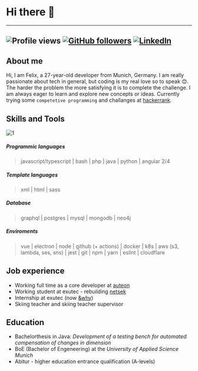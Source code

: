# Hi there :wave:

-----
![Profile views](https://gpvc.arturio.dev/felix-schaipp) [![GitHub followers](https://img.shields.io/github/followers/felix-schaipp.svg?style=social&label=Follow&maxAge=2592000)](https://github.com/felix-schaipp?tab=followers) [![LinkedIn](https://img.shields.io/badge/LinkedIn-0077B5?style=for-the-badge&logo=linkedin&logoColor=white)](https://www.linkedin.com/in/felix-schaipp-7957561b5/)
-----

## About me
Hi, I am Felix, a 27-year-old developer from Munich, Germany. I am really passionate about tech in general, but coding is my real love so to speak :blush:. The harder the problem the more satisfying it is to complete the challenge. I am always eager to learn and explore new concepts or ideas. Currently trying some `competetive programming` and challanges at [hackerrank](https://www.hackerrank.com/).

## Skills and Tools
![1](https://github-readme-stats.vercel.app/api/top-langs/?username=felix-schaipp&theme=blue-green)

##### Programmic languages

> javascript/typescript | bash | php | java | python | angular 2/4 

##### Template languages

> xml | html | sass

##### Database

> graphql | postgres | mysql | mongodb | neo4j

##### Enviroments

> vue | electron | node | github (+ actions) | docker | k8s | aws (s3, lambda, ses, sns) | jest | git | npm | yarn | eslint | cloudflare 


## Job experience
- Working full time as a core developer at [auteon](https://www.auteon.de/)
- Working student at exutec - rebuilding [netsek](https://www.netsek.net/)
- Internship at exutec (now [&why](https://www.why.de/)) 
- Skiing teacher and skiing teacher supervisor

## Education

- Bachelorthesis in Java: _Development of a testing bench for automated compensation of changes in dimension_
- BoE (Bachelor of Engeneering) at the _University of Applied Science Munich_
- Abitur - higher education entrance qualification (A-levels)
